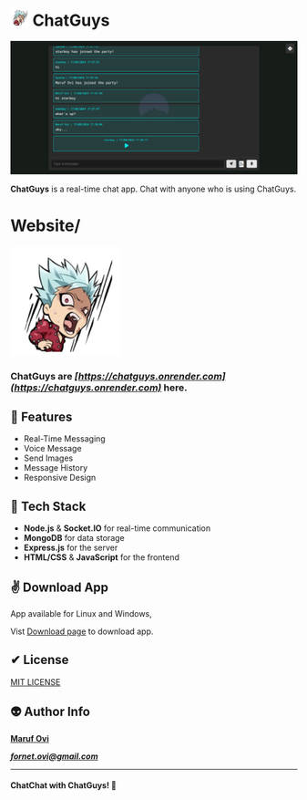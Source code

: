 # <img src="./assets/favicon-32x32.png"> ChatGuys

![chatguys preview](./assets/preview.png)

**ChatGuys** is a real-time chat app. Chat with anyone who is using ChatGuys.

# Website/
<img src="./assets/android-chrome-192x192.png">

### ChatGuys are ***[https://chatguys.onrender.com](https://chatguys.onrender.com)***  here.

## 🌸 Features

- Real-Time Messaging
- Voice Message 
- Send Images
- Message History
- Responsive Design

## 👾 Tech Stack

- **Node.js** & **Socket.IO** for real-time communication
- **MongoDB** for data storage
- **Express.js** for the server
- **HTML/CSS** & **JavaScript** for the frontend

## ✌ Download App

App available for Linux and Windows,

Vist [Download page](https://github.com/iamovi/chatguys/releases/latest) to download app.

## ✔ License

[MIT LICENSE](LICENSE)

## 👽 Author Info

**[Maruf Ovi](https://oviportfo.netlify.app/)**

***fornet.ovi@gmail.com***

---

#### ChatChat with **ChatGuys**! 💬
